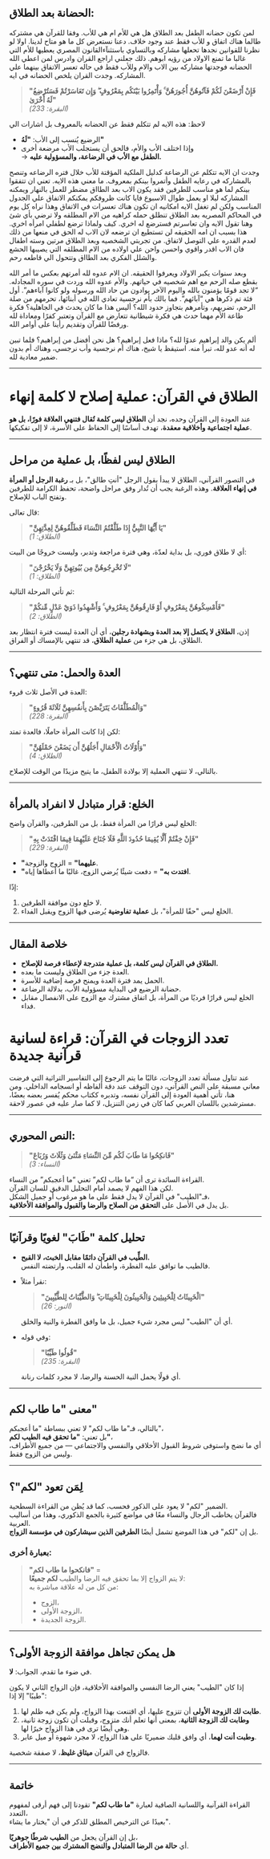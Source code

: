 ## الحضانة بعد الطلاق: 
لمن تكون حضانه الطفل بعد الطلاق هل هي للأم ام هي للأب. وفقا للقرآن هي مشتركه طالما هناك اتفاق و للأب فقط عند وجود خلاف. 
دعنا نستعرض كل ما هو متاح لدينا. اولا لو نظرنا للقوانين نجدها تحعلها مشاركه وبالتساوي باستثنآءالقانون المصري يعطيها للأم التي غالبا ما تمنع الاولاد من رؤيه ابوهم. ذلك جعلني اراجع القران وادرس لمن اعطي الله الحضانه فوجدتها مشاركه بين الاب والام وللأب فقط في حاله تعسر الاتفاق بينهما علي المشاركه. وجدت القران يلخص الحضانه في ايه. 

> **"فَإِنْ أَرْضَعْنَ لَكُمْ فَآتُوهُنَّ أُجُورَهُنَّ ۚ وَأْتَمِرُوا بَيْنَكُم بِمَعْرُوفٍ ۖ وَإِن تَعَاسَرْتُمْ فَسَتُرْضِعُ لَهُ أُخْرَىٰ"**  
> *(البقرة: 233)*

لاحظ: هذه الايه لم تتكلم فقط عن الحضانه بالمعروف بل اشارات الي 

- الرضيع يُنسب إلى الأب: **"لَهُ"**
- وإذا اختلف الأب والأم، فالحق أن يستجلب الأب مرضعة أخرى  
  → **الطفل مع الأب في الرضاعة، والمسؤولية عليه.**

وجدت ان الايه تتكلم عن الرضاعة كدليل الملكية المؤقتة للأب خلال فتره الرضاعه وتنصح بالمشاركه في رعايه الطفل وأتمروا بينكم بمعروف. ما معني هذه الايه. تعني ان تتفقوا بينكم لما هو مناسب للطرفين فقد يكون الاب بعد الطااق مضطر للعمل بالنهار ويمكنه المشاركه ليلا او يعمل طوال الاسبوع فايا كانت ظروفكم يمكنكم الاتفاق علي الجدول المناسب ولكن لم تغفل الايه امكانيه ان تكون هناك تعسرات في الاتفاق وهذا نراه كل يوم في المحاكم المصريه بعد الطلاق تنطلق حمله كراهيه من الام المطلقه ولا ترضي بأي شئ وهنا تقول الايه وان تعاسرتم فسترضع له اخري. كيف ولماذا ترضع لطفلي امرأه اخري. هذا بسبب ان امه الحقيقه لن تستطيع ان ترضعه لان الاب له الحق في منعها من ذلك لعدم القدره علي التوصل لاتفاق. من تجربتي الشخصيه وبعذ الطلاق مرتين وسته اطفال فان الاب اقدر واقوي واحسن واحن علي اولاده من الام المطلقه التي يصيبها الحشع والشلل الفكري بعد الطااق وتتحول الي قاطعه رحم. 

وبعد سنوات يكبر الاولاد ويعرفوا الحقيقه. ان الام عدوه لله أمرتهم بعكس ما أمر الله بقطع صله الرحم مع اهم شخصيه في حياتهم. والأم عدوه الله وردت في سوره المجادله. “لا تجد قومًا يؤمنون بالله واليوم الآخر يوادون من حاد الله ورسوله ولو كانوا آباءهم”. أول فئة تم ذكرها هي “آبائهم”. فما بالك بأم نرجسية تعادي الله في أبنائها، تحرمهم من صلة الرحم، تضربهم، وتأمرهم بتجاوز حدود الله؟ أليس هذا ما كان يحدث في الجاهلية؟ فكرة طاعة الأم مهما حدث هي فكرة شيطانية تتعارض مع القرآن وتعتبر كفرًا ومعاداة لله ورفضًا للقرآن وتقديم رأينا على أوامر الله.

ألم يكن والد إبراهيم عدوًا لله؟ ماذا فعل إبراهيم؟ هل نحن أفضل من إبراهيم؟ فلما تبين له أنه عدو لله، تبرأ منه. استيقظ يا شيخ، هناك أم نرجسية وأب نرجسي، وهناك أم بدون ضمير معادية لله.  

---

# الطلاق في القرآن: عملية إصلاح لا كلمة إنهاء

عند العودة إلى القرآن وحده، نجد أن **الطلاق ليس كلمة تُقال فتنهي العلاقة فورًا، بل هو عملية اجتماعية وأخلاقية معقدة**، تهدف أساسًا إلى الحفاظ على الأسرة، لا إلى تفكيكها.

---

## الطلاق ليس لفظًا، بل عملية من مراحل

في التصور القرآني، الطلاق لا يبدأ بقول الرجل "أنتِ طالق"، بل بـ **رغبة الرجل أو المرأة في إنهاء العلاقة**. وهذه الرغبة يجب أن تُدار وفق مراحل واضحة، تحفظ الكرامة للطرفين وتفتح الباب للإصلاح.

قال تعالى:

> **"يَا أَيُّهَا النَّبِيُّ إِذَا طَلَّقْتُمُ النِّسَاءَ فَطَلِّقُوهُنَّ لِعِدَّتِهِنَّ"**  
> *(الطلاق: 1)*

أي لا طلاق فوري، بل بداية لعدّة، وهي فترة مراجعة وتدبر، وليست خروجًا من البيت:

> **"لَا تُخْرِجُوهُنَّ مِن بُيُوتِهِنَّ وَلَا يَخْرُجْنَ"**  
> *(الطلاق: 1)*

ثم تأتي المرحلة التالية:

> **"فَأَمْسِكُوهُنَّ بِمَعْرُوفٍ أَوْ فَارِقُوهُنَّ بِمَعْرُوفٍ ۚ وَأَشْهِدُوا ذَوَيْ عَدْلٍ مِّنكُمْ"**  
> *(الطلاق: 2)*

إذن، **الطلاق لا يكتمل إلا بعد العدة وبشهادة رجلين**، أي أن العدة ليست فترة انتظار بعد الطلاق، بل هي جزء من **عملية الطلاق**، قد تنتهي بالإمساك أو الفراق.

---

## العدة والحمل: متى تنتهي؟

العدة في الأصل ثلاث قروء:

> **"وَالْمُطَلَّقَاتُ يَتَرَبَّصْنَ بِأَنفُسِهِنَّ ثَلَاثَةَ قُرُوءٍ"**  
> *(البقرة: 228)*

لكن إذا كانت المرأة حاملًا، فالعدة تمتد:

> **"وَأُوْلَاتُ الْأَحْمَالِ أَجَلُهُنَّ أَن يَضَعْنَ حَمْلَهُنَّ"**  
> *(الطلاق: 4)*

بالتالي، لا تنتهي العملية إلا بولادة الطفل، ما يتيح مزيدًا من الوقت للإصلاح.

---


## الخلع: قرار متبادل لا انفراد بالمرأة

الخلع ليس قرارًا من المرأة فقط، بل من الطرفين، والقرآن واضح:

> **"فَإِنْ خِفْتُمْ أَلَّا يُقِيمَا حُدُودَ اللَّهِ فَلَا جُنَاحَ عَلَيْهِمَا فِيمَا افْتَدَتْ بِهِ"**  
> *(البقرة: 229)*

- **"عليهما"** = الزوج والزوجة.
- **"افتدت به"** = دفعت شيئًا يُرضي الزوج، غالبًا ما أعطاها إياه.

إذًا:

1. لا خلع دون موافقة الطرفين.  
2. الخلع ليس "حقًا للمرأة"، بل **عملية تفاوضية** يُرضى فيها الزوج ويقبل الفداء.

---

## خلاصة المقال

- **الطلاق في القرآن ليس كلمة، بل عملية متدرجة لإعطاء فرصة للإصلاح.**
- العدة جزء من الطلاق وليست ما بعده.
- الحمل يمد فترة العدة ويمنح فرصة إضافية للأسرة.
- حضانة الرضيع في البداية مسؤولية الأب، بدلالة الرضاعة.
- الخلع ليس قرارًا فرديًا من المرأة، بل اتفاق مشترك مع الزوج على الانفصال مقابل فداء.

# تعدد الزوجات في القرآن: قراءة لسانية قرآنية جديدة

عند تناول مسألة تعدد الزوجات، غالبًا ما يتم الرجوع إلى التفاسير التراثية التي فرضت معاني مسبقة على النص القرآني، دون التوقف عند دقة ألفاظه أو انسجامه الداخلي. ومن هنا، تأتي أهمية العودة إلى القرآن نفسه، وتدبره ككتاب محكم يُفسر بعضه بعضًا، مسترشدين باللسان العربي كما كان في زمن التنزيل، لا كما صار عليه في عصور لاحقة.

---

## النص المحوري:

> **"فَانكِحُوا مَا طَابَ لَكُم مِّنَ النِّسَاءِ مَثْنَىٰ وَثُلَاثَ وَرُبَاعَ"**  
> *(النساء: 3)*

القراءة السائدة ترى أن “ما طاب لكم” تعني “ما أعجبكم” من النساء.  
لكن هذا الفهم لا يصمد أمام التحليل الدقيق للسان القرآن.  
فـ"الطيب" في القرآن لا يدل فقط على ما هو مرغوب أو جميل الشكل،  
بل يدل في الأصل على **التحقق من الصلاح والرضا والقبول والموافقة الأخلاقية**.

---

## تحليل كلمة "طَابَ" لغويًا وقرآنيًا

- **الطِّيب في القرآن دائمًا مقابل الخبث، لا القبح.**  
  فالطيب ما توافق عليه الفطرة، واطمأن له القلب، وارتضته النفس.

- نقرأ مثلاً:

  > **"الْخَبِيثَاتُ لِلْخَبِيثِينَ وَالْخَبِيثُونَ لِلْخَبِيثَاتِ ۖ وَالطَّيِّبَاتُ لِلطَّيِّبِينَ"**  
  > *(النور: 26)*

  أي أن "الطيب" ليس مجرد شيء جميل، بل ما وافق الفطرة والنية والخلق.

- وفي قوله:

  > **"قُولُوا طَيِّبًا"**  
  > *(البقرة: 235)*

  أي قولًا يحمل النية الحسنة والرضا، لا مجرد كلمات رنانة.

---

## معنى "ما طاب لكم"

بالتالي، فـ"ما طاب لكم" لا تعني ببساطة "ما أعجبكم"،  
بل تعني: **"ما تحقق فيه الطيب لكم"**،  
أي ما نضج واستوفى شروط القبول الأخلاقي والنفسي والاجتماعي — من جميع الأطراف، وليس من الزوج فقط.

---

## لِمَن تعود "لكم"؟

الضمير "لكم" لا يعود على الذكور فحسب، كما قد يُظن من القراءة السطحية.  
فالقرآن يخاطب الرجال والنساء معًا في مواضع كثيرة بالجمع الذكوري، وهذا من أساليب العربية.  
بل إن "لكم" في هذا الموضع تشمل أيضًا **الطرفين الذين سيشاركون في مؤسسة الزواج**.

### بعبارة أخرى:

> **"فانكحوا ما طاب لكم"** =  
> لا يتم الزواج إلا بما تحقق فيه الرضا والطيب **لكم جميعًا**:  
> من كل من له علاقة مباشرة به:  
> - الزوج،  
> - الزوجة الأولى،  
> - الزوجة الجديدة.

---

## هل يمكن تجاهل موافقة الزوجة الأولى؟

في ضوء ما تقدم، الجواب: **لا**.

إذا كان "الطيب" يعني الرضا النفسي والموافقة الأخلاقية، فإن الزواج الثاني لا يكون "طيبًا" إلا إذا:

1. **طابت لك الزوجة الأولى** أن تتزوج عليها، أي اقتنعت بهذا الزواج، ولم يكن فيه ظلم لها.  
2. **وطابت لك الزوجة الثانية**، بمعنى أنها تعلم أنك متزوج، وقبلت أن تكون زوجة ثانية، وهي أيضًا ترى في هذا الزواج خيرًا لها.  
3. **وطبت أنت لهما**، أي وافق قلبك ضميريًا على هذا الزواج، لا مجرد شهوة أو ميل عابر.

فالزواج في القرآن **ميثاق غليظ**، لا صفقة شخصية.

---

## خاتمة

القراءة القرآنية واللسانية الصافية لعبارة **"ما طاب لكم"** تقودنا إلى فهم أرقى لمفهوم التعدد،  
بعيدًا عن الترخيص المطلق للذكر في أن "يختار ما يشاء".

بل إن القرآن يجعل من **الطيب شرطًا جوهريًا**،  
أي **حالة من الرضا المتبادل والنضج المشترك بين جميع الأطراف**.

